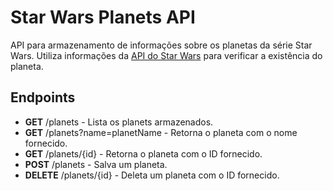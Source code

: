 # Star Wars Planets API

API para armazenamento de informações sobre os planetas da série Star Wars.
Utiliza informações da [API do Star Wars](https://swapi.co) para verificar a existência do planeta.

## Endpoints

+ **GET** /planets - Lista os planets armazenados. 
+ **GET** /planets?name=planetName - Retorna o planeta com o nome fornecido. 
+ **GET** /planets/{id} - Retorna o planeta com o ID fornecido.
+ **POST** /planets - Salva um planeta.
+ **DELETE** /planets/{id} - Deleta um planeta com o ID fornecido.

